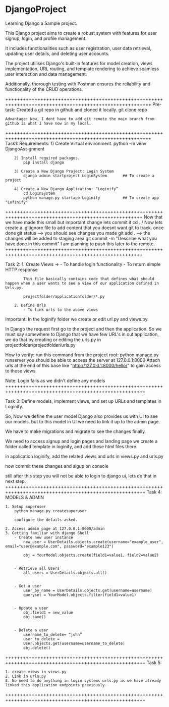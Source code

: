 # DjangoProject
Learning Django a Sample project.

This Django project aims to create a robust system with features
for user signup, login, and profile management.

It includes functionalities such as user registration, user data
retrieval, updating user details, and deleting user accounts.

The project utilises Django's built-in features for model creation,
views implementation, URL routing, and template rendering to
achieve seamless user interaction and data management.

Additionally, thorough testing with Postman ensures the
reliability and functionality of the CRUD operations.

++++++++++++++++++++++++++++++++++++++++++++++++++++++++++++++++++++++++++++++++++++++++++++++++++++++++
Pre-task:
    Created a git repo in github and cloned it locally.
    git clone repo

    Advantage: Now, I dont have to add git remote the main branch from github is what I have now in my local.

++++++++++++++++++++++++++++++++++++++++++++++++++++++++++++++++++++++++++++++++++++++++++++++++++++++++
Task1: 
    Requirements:
        1) Create Virtual environment.
            python -m venv DjangoAssignment

        2) Install required packages.
            pip install django

        3) Create a New Django Project: Login System
            django-admin startproject LoginSystem       ## To create a project

        4) Create a New Django Application: “Loginify”
            cd LoginSystem
            python manage.py startapp Loginify          ## To create app "Lofinify"

+++++++++++++++++++++++++++++++++++++++++++++++++++++++++++++++++++++++++++++++++++++++++++++++++++++
Now that we have made this small but important change lets commit it
    cd ../
    Now lets create a .gitignore file to add content that you doesnt want git to track.
    once done 
    git status --> you should see changes you made
    git add .  --> the changes will be added to staging area
    git commit -m "Describe what you have done in this commit"
    I am planning to push this later to the remote.
+++++++++++++++++++++++++++++++++++++++++++++++++++++++++++++++++++++++++++++++++++++++++++++++++++++

Task 2:
        1. Create Views -> 
            - To handle login functionality
            - To return simple HTTP response

            This file basically contains code that defines what should happen when a user wants to see a view of our application defined in Urls.py. 

            projectfolder/applicationfolder/*.py

        2. Define Urls
            - To link urls to the above views

Important: In the loginify folder we create or edit url.py and views.py.

In Django the request first go to the project and then the application.
So we must say somewhere to Django that we have few URL's in out application, we do that by creating or editing the urls.py in 
projectfolder/projectfolder/urls.py

How to verify:
    run this command from the project root:
        python manage.py runserver
    you should be able to access the server at 127.0.0.1:8000
    Attach urls at the end of this base like "http://127.0.0.1:8000/hello/" to gain access to those views.

Note: Login fails as we didn't define any models
++++++++++++++++++++++++++++++++++++++++++++++++++++++++++++++++++++++++++++++++++++++++++++++++++++++

Task 3: Define models, implement views, and set up URLs and templates in
Loginify.

So, Now we define the user model
Django also provides us with UI to see our models. but to this model in UI we need to link it up to the admin page.

We have to make migrations and migrate to see the changes finally.

We need to access signup and login pages and landing page we create a folder called template in loginify, and add these html files there.

in application loginify, add the related views and urls in views.py and urls.py

now commit these changes and sigup on console

still after this step you will not be able to login to django ui, lets do that in next step.
++++++++++++++++++++++++++++++++++++++++++++++++++++++++++++++++++++++++++++++++++++++++++++++++++++++
Task 4: MODELS & ADMIN

    1. Setup superuser
        python manage.py createsuperuser 

        configure the details asked.

    2. Access admin page at 127.0.0.1:8000/admin
    3. Getting familiar with django Shell
        - Create new user instance
            new_user = UserDetails.objects.create(username="example_user", email="user@example.com", password="example123")
            
            obj = YourModel.objects.create(field1=value1, field2=value2)


        - Retrieve all Users
            all_users = UserDetails.objects.all()


        - Get a user
            user_by_name = UserDetails.objects.get(username=username)
            queryset = YourModel.objects.filter(field1=value1)


        - Update a user
            obj.field1 = new_value
            obj.save()


        - Delete a user
            username_to_delete= “john”
            user_to_delete =
            User.objects.get(username=username_to_delete)
            obj.delete()
++++++++++++++++++++++++++++++++++++++++++++++++++++++++++++++++++++++++++++++++++++++++++++++++++++++
Task 5:

    1. create views in views.py
    2. Link in urls.py
    3. No need to do anything in login systems urls.py as we have already linked this application endpoints previously.

++++++++++++++++++++++++++++++++++++++++++++++++++++++++++++++++++++++++++++++++++++++++++++++++++++++

